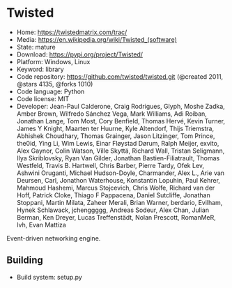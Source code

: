 # Twisted

- Home: https://twistedmatrix.com/trac/
- Media: https://en.wikipedia.org/wiki/Twisted_(software)
- State: mature
- Download: https://pypi.org/project/Twisted/
- Platform: Windows, Linux
- Keyword: library
- Code repository: https://github.com/twisted/twisted.git (@created 2011, @stars 4135, @forks 1010)
- Code language: Python
- Code license: MIT
- Developer: Jean-Paul Calderone, Craig Rodrigues, Glyph, Moshe Zadka, Amber Brown, Wilfredo Sánchez Vega, Mark Williams, Adi Roiban, Jonathan Lange, Tom Most, Cory Benfield, Thomas Hervé, Kevin Turner, James Y Knight, Maarten ter Huurne, Kyle Altendorf, Thijs Triemstra, Abhishek Choudhary, Thomas Grainger, Jason Litzinger, Tom Prince, the0id, Ying Li, Wim Lewis, Einar Fløystad Dørum, Ralph Meijer, exvito, Alex Gaynor, Colin Watson, Ville Skyttä, Richard Wall, Tristan Seligmann, Ilya Skriblovsky, Ryan Van Gilder, Jonathan Bastien-Filiatrault, Thomas Westfeld, Travis B. Hartwell, Chris Barber, Pierre Tardy, Ofek Lev, Ashwini Oruganti, Michael Hudson-Doyle, Charmander, Alex L., Arie van Deursen, Carl, Jonathon Waterhouse, Konstantin Lopuhin, Paul Kehrer, Mahmoud Hashemi, Marcus Stojcevich, Chris Wolfe, Richard van der Hoff, Patrick Cloke, Thiago F Pappacena, Daniel Sutcliffe, Jonathan Stoppani, Martin Milata, Zaheer Merali, Brian Warner, berdario, Evilham, Hynek Schlawack, jchenggggg, Andreas Sodeur, Alex Chan, Julian Berman, Ken Dreyer, Lucas Treffenstädt, Nolan Prescott, RomanMeR, lvh, Evan Mattiza

Event-driven networking engine.

## Building

- Build system: setup.py

